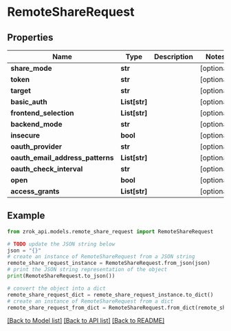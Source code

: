 # RemoteShareRequest


## Properties

Name | Type | Description | Notes
------------ | ------------- | ------------- | -------------
**share_mode** | **str** |  | [optional] 
**token** | **str** |  | [optional] 
**target** | **str** |  | [optional] 
**basic_auth** | **List[str]** |  | [optional] 
**frontend_selection** | **List[str]** |  | [optional] 
**backend_mode** | **str** |  | [optional] 
**insecure** | **bool** |  | [optional] 
**oauth_provider** | **str** |  | [optional] 
**oauth_email_address_patterns** | **List[str]** |  | [optional] 
**oauth_check_interval** | **str** |  | [optional] 
**open** | **bool** |  | [optional] 
**access_grants** | **List[str]** |  | [optional] 

## Example

```python
from zrok_api.models.remote_share_request import RemoteShareRequest

# TODO update the JSON string below
json = "{}"
# create an instance of RemoteShareRequest from a JSON string
remote_share_request_instance = RemoteShareRequest.from_json(json)
# print the JSON string representation of the object
print(RemoteShareRequest.to_json())

# convert the object into a dict
remote_share_request_dict = remote_share_request_instance.to_dict()
# create an instance of RemoteShareRequest from a dict
remote_share_request_from_dict = RemoteShareRequest.from_dict(remote_share_request_dict)
```
[[Back to Model list]](../README.md#documentation-for-models) [[Back to API list]](../README.md#documentation-for-api-endpoints) [[Back to README]](../README.md)


